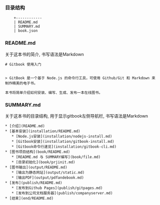 ### 目录结构

```
    +------------
    | README.md
    | SUMMARY.md
    | book.json
```

### README.md

关于这本书的简介, 书写语法是Markdown

```
# Gitbook 使用入门


> GitBook 是一个基于 Node.js 的命令行工具，可使用 Github/Git 和 Markdown 来制作精美的电子书。

本书将简单介绍如何安装、编写、生成、发布一本在线图书。
```

### SUMMARY.md

关于这本书的目录结构, 用于显示gitbook左侧导航栏, 书写语法是Markdown

```
* [介绍](README.md)
* [基本安装](installation/README.md)
   * [Node.js安装](installation/nodejs-install.md)
   * [Gitbook安装](installation/gitbook-install.md)
   * [Gitbook命令行速览](installation/gitbook-cli.md)
* [图书项目结构](book/README.md)
   * [README.md 与 SUMMARY编写](book/file.md)
   * [目录初始化](book/prjinit.md)
* [图书输出](output/README.md)
   * [输出为静态网站](output/static.md)
   * [输出PDF](output/pdfandebook.md)
* [发布](publish/README.md)
   * [发布到Github Pages](publish/gitpages.md)
   * [发布到公司文档服务器](publish/companyserver.md)
* [结束](end/README.md)
```



